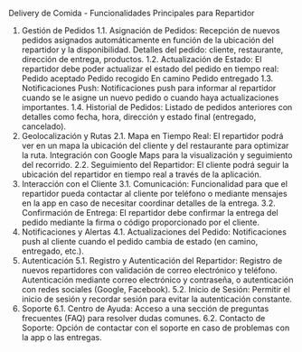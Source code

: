 Delivery de Comida - Funcionalidades Principales para Repartidor
1. Gestión de Pedidos
1.1. Asignación de Pedidos:
Recepción de nuevos pedidos asignados automáticamente en función de la ubicación del repartidor y la disponibilidad.
Detalles del pedido: cliente, restaurante, dirección de entrega, productos.
1.2. Actualización de Estado:
El repartidor debe poder actualizar el estado del pedido en tiempo real:
Pedido aceptado
Pedido recogido
En camino
Pedido entregado
1.3. Notificaciones Push:
Notificaciones push para informar al repartidor cuando se le asigne un nuevo pedido o cuando haya actualizaciones importantes.
1.4. Historial de Pedidos:
Listado de pedidos anteriores con detalles como fecha, hora, dirección y estado final (entregado, cancelado).
2. Geolocalización y Rutas
2.1. Mapa en Tiempo Real:
El repartidor podrá ver en un mapa la ubicación del cliente y del restaurante para optimizar la ruta.
Integración con Google Maps para la visualización y seguimiento del recorrido.
2.2. Seguimiento del Repartidor:
El cliente podrá seguir la ubicación del repartidor en tiempo real a través de la aplicación.
3. Interacción con el Cliente
3.1. Comunicación:
Funcionalidad para que el repartidor pueda contactar al cliente por teléfono o mediante mensajes en la app en caso de necesitar coordinar detalles de la entrega.
3.2. Confirmación de Entrega:
El repartidor debe confirmar la entrega del pedido mediante la firma o código proporcionado por el cliente.
4. Notificaciones y Alertas
4.1. Actualizaciones del Pedido:
Notificaciones push al cliente cuando el pedido cambia de estado (en camino, entregado, etc.).
5. Autenticación
5.1. Registro y Autenticación del Repartidor:
Registro de nuevos repartidores con validación de correo electrónico y teléfono.
Autenticación mediante correo electrónico y contraseña, o autenticación con redes sociales (Google, Facebook).
5.2. Inicio de Sesión:
Permitir el inicio de sesión y recordar sesión para evitar la autenticación constante.
6. Soporte
6.1. Centro de Ayuda:
Acceso a una sección de preguntas frecuentes (FAQ) para resolver dudas comunes.
6.2. Contacto de Soporte:
Opción de contactar con el soporte en caso de problemas con la app o las entregas.
